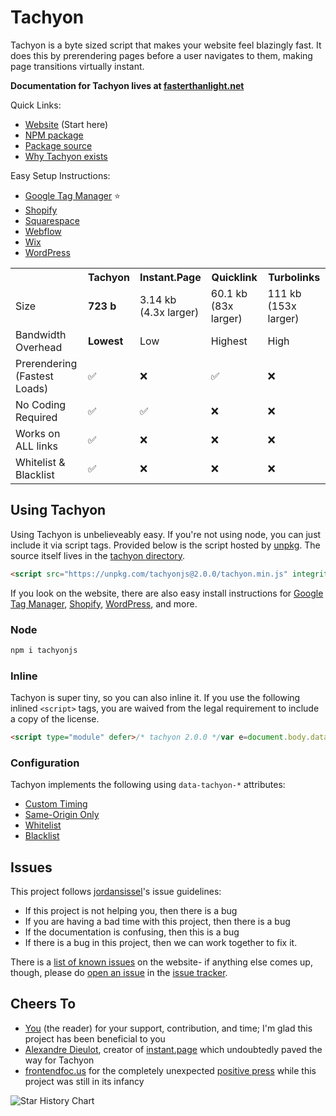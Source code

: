 # Tachyon

Tachyon is a byte sized script that makes your website feel blazingly fast. It does this by prerendering pages before a user navigates to them, making page transitions virtually instant.

**Documentation for Tachyon lives at [fasterthanlight.net](https://fasterthanlight.net)**

Quick Links:
- [Website](https://fasterthanlight.net) (Start here)
- [NPM package](https://www.npmjs.com/package/tachyonjs)
- [Package source](https://github.com/weebney/tachyon/tree/main/tachyon)
- [Why Tachyon exists](https://fasterthanlight.net/#the-why-the-how)

Easy Setup Instructions:
- [Google Tag Manager](https://fasterthanlight.net/cms/google-tag-manager) ⭐
- [Shopify](https://fasterthanlight.net/cms/shopify)
- [Squarespace](https://fasterthanlight.net/cms/squarespace)
- [Webflow](https://fasterthanlight.net/cms/webflow)
- [Wix](https://fasterthanlight.net/cms/wix)
- [WordPress](https://fasterthanlight.net/cms/wordpress)

 <table>
  <tr>
    <th></th>
    <th>Tachyon</th>
    <th>Instant.Page</th>
    <th>Quicklink</th>
    <th>Turbolinks</th>
  </tr>
  <tr>
    <td>Size</td>
    <td><b>723 b</b></td>
    <td>3.14 kb<br>(4.3x larger)</td>
    <td>60.1 kb<br>(83x larger)</td>
    <td>111 kb<br>(153x larger)</td>
  </tr>
 <tr>
    <td>Bandwidth<br>Overhead</td>
    <td><b>Lowest</b></td>
    <td>Low</td>
    <td>Highest</td>
    <td>High</td>
</tr>
  <tr>
    <td>Prerendering<br>(Fastest Loads)</td>
    <td>✅</td>
    <td>❌</td>
    <td>✅</td>
    <td>❌</td>
</tr>

  <tr>
    <td>No Coding<br>Required</td>
    <td>✅</td>
    <td>✅</td>
    <td>❌</td>
    <td>❌</td>
</tr>
  <tr>
    <td>Works on<br>ALL links</td>
    <td>✅</td>
    <td>❌</td>
    <td>❌</td>
    <td>❌</td>
</tr>
  <tr>
    <td>Whitelist &<br>Blacklist</td>
    <td>✅</td>
    <td>❌</td>
    <td>❌</td>
    <td>❌</td>
</tr>
</table> 

## Using Tachyon
Using Tachyon is unbelieveably easy. If you're not using node, you can just include it via script tags. Provided below is the script hosted by [unpkg](https://unpkg.com/). The source itself lives in the [tachyon directory](https://github.com/weebney/tachyon/tree/main/tachyon).

```html
<script src="https://unpkg.com/tachyonjs@2.0.0/tachyon.min.js" integrity="sha384-w8efYzZSanBkhmSezV71UPT1uzvN9Ecr4ehP5gizbGl1esC0V/+2w7lqiT6FkUOe" type="module" crossorigin defer></script>
```

If you look on the website, there are also easy install instructions for [Google Tag Manager](https://fasterthanlight.net/#easy-setup-instructions), [Shopify](https://fasterthanlight.net/#easy-setup-instructions), [WordPress](https://fasterthanlight.net/#easy-setup-instructions), and more.

### Node

```sh
npm i tachyonjs
```

### Inline

Tachyon is super tiny, so you can also inline it. If you use the following inlined `<script>` tags, you are waived from the legal requirement to include a copy of the license.

```html
<script type="module" defer>/* tachyon 2.0.0 */var e=document.body.dataset;const o="tachyonWhitelist"in e,n="tachyonSameOrigin"in e,a=e.tachyonTimer||50;let r=null;function i(){r=r?null:this;const t="tachyon";var e=document.getElementById(t);e?e.remove():setTimeout(()=>{var e;r===this&&((e=document.createElement("link")).id=t,e.href=this.href,e.rel="prerender",document.head.appendChild(e))},a)}function t(t){var e="tachyon"in t.dataset;"A"!==t.tagName||!t.href||e!=o&&!n||n&&!e&&t.origin!==window.location.origin||["mouseover","mouseout","touchstart","touchend"].forEach(e=>t.addEventListener(e,i,{passive:!0}))}new MutationObserver(e=>e.forEach(e=>e.addedNodes.forEach(t))).observe(document.body,{childList:!0,subtree:!0}),document.querySelectorAll("a").forEach(t);</script>
```

### Configuration

Tachyon implements the following using `data-tachyon-*` attributes:

- [Custom Timing](https://fasterthanlight.net/#custom-timing)
- [Same-Origin Only](https://fasterthanlight.net/#same-origin-only)
- [Whitelist](https://fasterthanlight.net/#whitelist)
- [Blacklist](https://fasterthanlight.net/#blacklist)

## Issues

This project follows [jordansissel](https://github.com/jordansissel)'s issue guidelines:

- If this project is not helping you, then there is a bug
- If you are having a bad time with this project, then there is a bug
- If the documentation is confusing, then this is a bug
- If there is a bug in this project, then we can work together to fix it.

There is a [list of known issues](https://fasterthanlight.net/#known-issues) on the website- if anything else comes up, though, please do [open an issue](https://github.com/weebney/tachyon/issues/new) in the [issue tracker](https://github.com/weebney/tachyon/issues/).

## Cheers To

- [You](https://en.wikipedia.org/wiki/You_(Time_Person_of_the_Year)) (the reader) for your support, contribution, and time; I'm glad this project has been beneficial to you
- [Alexandre Dieulot](https://dieulot.fr/), creator of [instant.page](https://instant.page/) which undoubtedly paved the way for Tachyon
- [frontendfoc.us](https://frontendfoc.us/) for the completely unexpected [positive press](https://frontendfoc.us/issues/582) while this project was still in its infancy

![Star History Chart](https://api.star-history.com/svg?repos=weebney/tachyon&type=Date)
